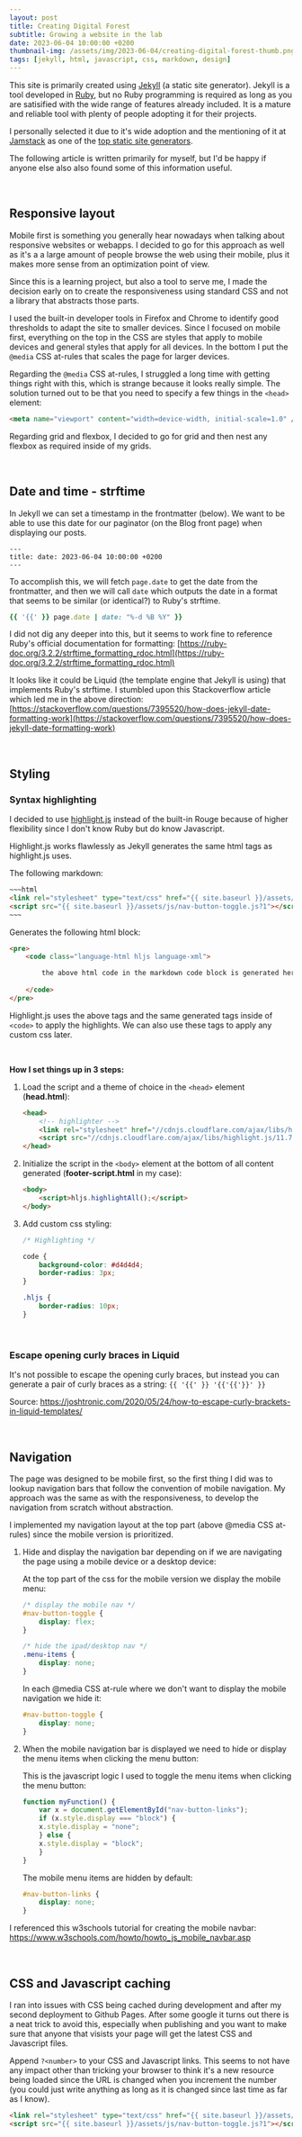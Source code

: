 ```yaml
---
layout: post
title: Creating Digital Forest
subtitle: Growing a website in the lab
date: 2023-06-04 10:00:00 +0200
thumbnail-img: /assets/img/2023-06-04/creating-digital-forest-thumb.png
tags: [jekyll, html, javascript, css, markdown, design]
---
```


This site is primarily created using [Jekyll](https://jekyllrb.com/) (a static site generator). Jekyll is a tool developed in [Ruby](https://www.ruby-lang.org/en/), but no Ruby programming is required as long as you are satisified with the wide range of features already included. It is a mature and reliable tool with plenty of people adopting it for their projects.

I personally selected it due to it's wide adoption and the mentioning of it at [Jamstack](https://jamstack.org/) as one of the [top static site generators](https://jamstack.org/generators/).

The following article is written primarily for myself, but I'd be happy if anyone else also also found some of this information useful.

<br />

## Responsive layout

Mobile first is something you generally hear nowadays when talking about responsive websites or webapps. I decided to go for this approach as well as it's a a large amount of people browse the web using their mobile, plus it makes more sense from an optimization point of view.

Since this is a learning project, but also a tool to serve me, I made the decision early on to create the responsiveness using standard CSS and not a library that abstracts those parts.

I used the built-in developer tools in Firefox and Chrome to identify good thresholds to adapt the site to smaller devices. Since I focused on mobile first, everything on the top in the CSS are styles that apply to mobile devices and general styles that apply for all devices. In the bottom I put the `@media` CSS at-rules that scales the page for larger devices.

Regarding the `@media` CSS at-rules, I struggled a long time with getting things right with this, which is strange because it looks really simple. The solution turned out to be that you need to specify a few things in the `<head>` element:

~~~html
<meta name="viewport" content="width=device-width, initial-scale=1.0" />
~~~

Regarding grid and flexbox, I decided to go for grid and then nest any flexbox as required inside of my grids.

<br />

## Date and time - strftime

In Jekyll we can set a timestamp in the frontmatter (below). We want to be able to use this date for our paginator (on the Blog front page) when displaying our posts.

~~~
---
title: date: 2023-06-04 10:00:00 +0200
---
~~~

To accomplish this, we will fetch `page.date` to get the date from the frontmatter, and then we will call `date` which outputs the date in a format that seems to be similar (or identical?) to Ruby's strftime.

~~~ruby
{{ '{{' }} page.date | date: "%-d %B %Y" }}
~~~

I did not dig any deeper into this, but it seems to work fine to reference Ruby's official documentation for formatting: [https://ruby-doc.org/3.2.2/strftime_formatting_rdoc.html](https://ruby-doc.org/3.2.2/strftime_formatting_rdoc.html)

It looks like it could be Liquid (the template engine that Jekyll is using) that implements Ruby's strftime. I stumbled upon this Stackoverflow article which led me in the above direction: [https://stackoverflow.com/questions/7395520/how-does-jekyll-date-formatting-work](https://stackoverflow.com/questions/7395520/how-does-jekyll-date-formatting-work)

<br />

## Styling

### Syntax highlighting

I decided to use [highlight.js](https://highlightjs.org) instead of the built-in Rouge because of higher flexibility since I don't know Ruby but do know Javascript.

Highlight.js works flawlessly as Jekyll generates the same html tags as highlight.js uses.

The following markdown:

```html
~~~html
<link rel="stylesheet" type="text/css" href="{{ site.baseurl }}/assets/css/styles.css?1">
<script src="{{ site.baseurl }}/assets/js/nav-button-toggle.js?1"></script>
~~~
```

Generates the following html block:

~~~html
<pre>
    <code class="language-html hljs language-xml">

        the above html code in the markdown code block is generated here with more tags for specific parts to be highlighted ...
        
    </code>
</pre>
~~~

Highlight.js uses the above tags and the same generated tags inside of `<code>` to apply the highlights. We can also use these tags to apply any custom css later.

<br />

**How I set things up in 3 steps:**

1. Load the script and a theme of choice in the `<head>` element (**head.html**):

    ~~~html
    <head>
        <!-- highlighter -->
        <link rel="stylesheet" href="//cdnjs.cloudflare.com/ajax/libs/highlight.js/11.7.0/styles/atom-one-dark.min.css">
        <script src="//cdnjs.cloudflare.com/ajax/libs/highlight.js/11.7.0/highlight.min.js"></script>
    </head>
    ~~~

2. Initialize the script in the `<body>` element at the bottom of all content generated (**footer-script.html** in my case):

    ~~~html
    <body>
        <script>hljs.highlightAll();</script>
    </body>
    ~~~

3. Add custom css styling:

    ~~~css
    /* Highlighting */

    code {
        background-color: #d4d4d4;
        border-radius: 3px;
    }

    .hljs {
        border-radius: 10px;
    }
    ~~~

<br />

### Escape opening curly braces in Liquid

It's not possible to escape the opening curly braces, but instead you can generate a pair of curly braces as a string: `{{ '{{' }} '{{'{{'}}' }}`

Source: https://joshtronic.com/2020/05/24/how-to-escape-curly-brackets-in-liquid-templates/

<br />

## Navigation

The page was designed to be mobile first, so the first thing I did was to lookup navigation bars that follow the convention of mobile navigation. My approach was the same as with the responsiveness, to develop the navigation from scratch without abstraction.

I implemented my navigation layout at the top part (above @media CSS at-rules) since the mobile version is prioritized.

1. Hide and display the navigation bar depending on if we are navigating the page using a mobile device or a desktop device:

    At the top part of the css for the mobile version we display the mobile menu:

    ~~~css
    /* display the mobile nav */
    #nav-button-toggle {
        display: flex;
    }

    /* hide the ipad/desktop nav */
    .menu-items {
        display: none;
    }
    ~~~

    In each @media CSS at-rule where we don't want to display the mobile navigation we hide it:

    ~~~css
    #nav-button-toggle {
        display: none;
    }
    ~~~

2. When the mobile navigation bar is displayed we need to hide or display the menu items when clicking the menu button:

    This is the javascript logic I used to toggle the menu items when clicking the menu button:

    ~~~javascript
    function myFunction() {
        var x = document.getElementById("nav-button-links");
        if (x.style.display === "block") {
        x.style.display = "none";
        } else {
        x.style.display = "block";
        }
    }
    ~~~

    The mobile menu items are hidden by default:

    ~~~css
    #nav-button-links {
        display: none;
    }
    ~~~

I referenced this w3schools tutorial for creating the mobile navbar: https://www.w3schools.com/howto/howto_js_mobile_navbar.asp

<br />

## CSS and Javascript caching

I ran into issues with CSS being cached during development and after my second deployment to Github Pages. After some google it turns out there is a neat trick to avoid this, especially when publishing and you want to make sure that anyone that visists your page will get the latest CSS and Javascript files.

Append `?<number>` to your CSS and Javascript links. This seems to not have any impact other than tricking your browser to think it's a new resource being loaded since the URL is changed when you increment the number (you could just write anything as long as it is changed since last time as far as I know).


~~~html
<link rel="stylesheet" type="text/css" href="{{ site.baseurl }}/assets/css/styles.css?1">
<script src="{{ site.baseurl }}/assets/js/nav-button-toggle.js?1"></script>
~~~
